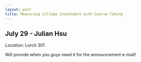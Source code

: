```yaml
---
layout: post
title: Measuring College Investment with Course-Taking
---
```

## July 29 - Julian Hsu

*Location:* Lorch 301

Will provide when you guys need it for the announcement e-mail!

